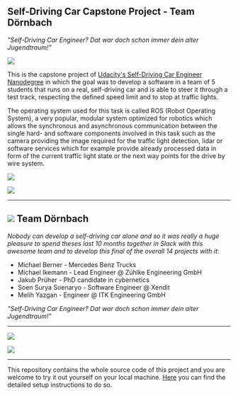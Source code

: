 ## Self-Driving Car Capstone Project - Team Dörnbach

*"Self-Driving Car Engineer? Dat war doch schon immer dein alter Jugendtraum!"*



![](C:\Projects\CarND-Capstone\imgs\starting_at_green.gif)



This is the capstone project of [Udacity's Self-Driving Car Engineer Nanodegree](www.udacity.com/drive) in which the goal was to develop a software in a team of 5 students that runs on a real, self-driving car and is able to steer it through a test track, respecting the defined speed limit and to stop at traffic lights.

The operating system used for this task is called ROS (Robot Operating System), a very popular, modular system optimized for robotics which allows the synchronous and asynchronous communication between the single hard- and software components involved in this task such as the camera providing the image required for the traffic light detection, lidar or software services which for example provide already processed data in form of the current traffic light state or the next way points for the drive by wire system.

![](C:\Projects\CarND-Capstone\imgs\CarlaVeh.jpg)

![](C:\Projects\CarND-Capstone\imgs\sdc_partners.png)



---



## ![](C:\Projects\CarND-Capstone\imgs\thorsten_even_smaller.png) Team Dörnbach

*Nobody can develop a self-driving car alone and so it was really a huge pleasure to spend theses last 10 months together in Slack with this awesome team and to develop this final of the overall 14 projects with it:*



* Michael Berner - Mercedes Benz Trucks
* Michael Ikemann - Lead Engineer @ Zühlke Engineering GmbH
* Jakub Prüher - PhD candidate in cybernetics
* Soen Surya Soenaryo - Software Engineer @ Xendit
* Melih Yazgan - Engineer @ ITK Engineering GmbH



*"Self-Driving Car Engineer? Dat war doch schon immer dein alter Jugendtraum!"*

---

![](C:\Projects\CarND-Capstone\imgs\starts_driving.gif)

![](C:\Projects\CarND-Capstone\imgs\ros_in_action.gif)

---



This repository contains the whole source code of this project and you are welcome to try it out yourself on your local machine. [Here](setup.md) you can find the detailed setup instructions to do so.